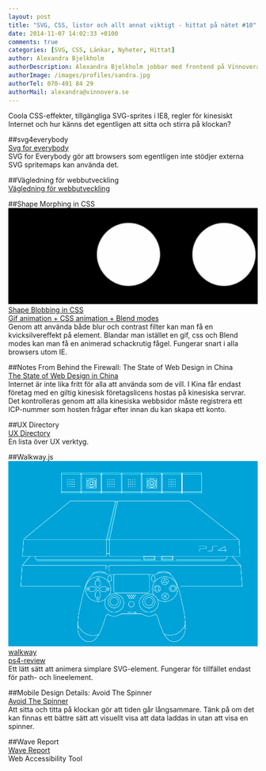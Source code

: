 ```yaml
---
layout: post
title: "SVG, CSS, listor och allt annat viktigt - hittat på nätet #10"
date: 2014-11-07 14:02:33 +0100
comments: true
categories: [SVG, CSS, Länkar, Nyheter, Hittat]
author: Alexandra Bjelkholm
authorDescription: Alexandra Bjelkholm jobbar med frontend på Vinnovera.
authorImage: /images/profiles/sandra.jpg
authorTel: 070-491 84 29
authorMail: alexandra@vinnovera.se
---
```


Coola CSS-effekter, tillgängliga SVG-sprites i IE8, regler för kinesiskt Internet och hur känns det egentligen att sitta och stirra på klockan?
<!--more-->

##svg4everybody  
[Svg for everybody][0]  
SVG for Everybody gör att browsers som egentligen inte stödjer externa SVG spritemaps kan använda det.  

##Vägledning för webbutveckling  
[Vägledning för webbutveckling][1]  

##Shape Morphing in CSS  
![Bubbles][00]  
[Shape Blobbing in CSS][4]  
[Gif animation + CSS animation + Blend modes][5]  
Genom att använda både blur och contrast filter kan man få en kvicksilvereffekt på element. Blandar man istället en gif, css och Blend modes kan man få en animerad schackrutig fågel. Fungerar snart i alla browsers utom IE.

##Notes From Behind the Firewall: The State of Web Design in China  
[The State of Web Design in China][2]  
Internet är inte lika fritt för alla att använda som de vill. I Kina får endast företag med en giltig kinesisk företagslicens hostas på kinesiska servrar. Det kontrolleras genom att alla kinesiska webbsidor måste registrera ett ICP-nummer som hosten frågar efter innan du kan skapa ett konto.

##UX Directory  
[UX Directory][3]  
En lista över UX verktyg.

##Walkway.js  
![PS4][01]  
[walkway][10]  
[ps4-review][6]  
Ett lätt sätt att animera simplare SVG-element. Fungerar för tillfället endast för path- och lineelement.  

##Mobile Design Details: Avoid The Spinner  
[Avoid The Spinner][7]  
Att sitta och titta på klockan gör att tiden går långsammare. Tänk på om det kan finnas ett bättre sätt att visuellt visa att data laddas in utan att visa en spinner.

##Wave Report  
[Wave Report][8]  
Web Accessibility Tool



[0]: https://github.com/jonathantneal/svg4everybody
[1]: http://webbriktlinjer.se/riktlinjer/
[2]: http://webdesign.tutsplus.com/articles/notes-from-behind-the-firewall-the-state-of-web-design-in-china--cms-22281
[3]: http://abetteruserexperience.com/ux-directory/
[4]: http://css-tricks.com/shape-blobbing-css/
[5]: http://codepen.io/yoksel/pen/JnALF
[6]: http://www.polygon.com/a/ps4-review
[7]: http://www.lukew.com/ff/entry.asp?1797
[8]: http://wave.webaim.org/report#/vinnovera.se
[10]: https://github.com/ConnorAtherton/walkway

[00]: /images/content/posts/hittat-pa-natet-number-10/bubbles.gif
[01]: /images/content/posts/hittat-pa-natet-number-10/ps4.jpg
